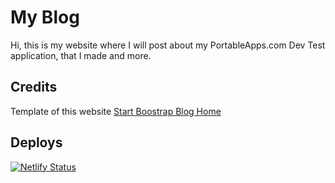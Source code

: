 # My Blog
Hi, this is my website where I will post about my PortableApps.com Dev Test application, that I made and more.

## Credits
Template of this website [Start Boostrap Blog Home](https://github.com/BlackrockDigital/startbootstrap-blog-home)

## Deploys
[![Netlify Status](https://api.netlify.com/api/v1/badges/0ffa2c5e-675d-4b2c-850a-638eefe85cc8/deploy-status)](https://netlify.com/)
